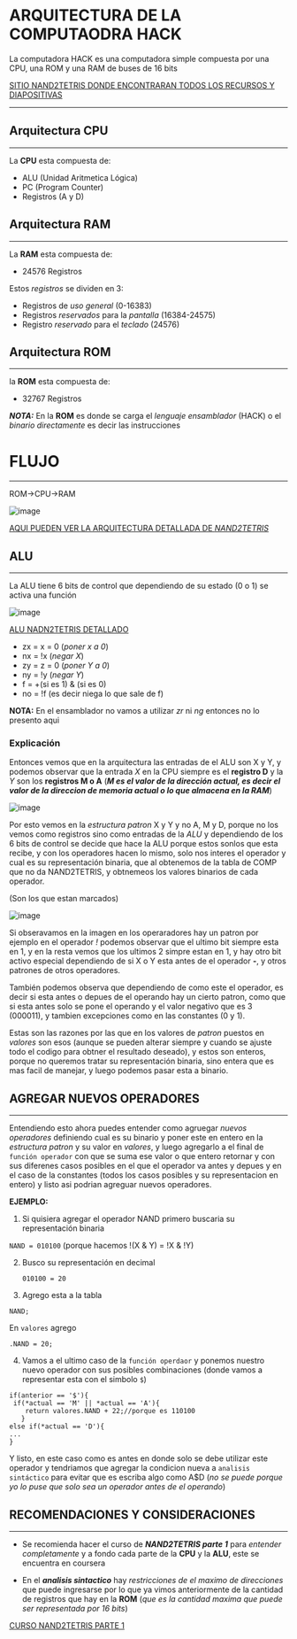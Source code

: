  # ARQUITECTURA DE LA COMPUTAODRA HACK
La computadora HACK es una computadora simple compuesta por una CPU, una ROM y una RAM de buses de 16 bits

[SITIO NAND2TETRIS DONDE ENCONTRARAN TODOS LOS RECURSOS Y DIAPOSITIVAS](https://www.nand2tetris.org/course)

-------------------------------------------------------
## Arquitectura CPU

-------------------------------------------------------
La **CPU** esta compuesta de:
* ALU (Unidad Aritmetica Lógica)
* PC (Program Counter)
* Registros (A y D)

## Arquitectura RAM

-------------------------------------------------------
La **RAM** esta compuesta de:
* 24576 Registros
  
Estos *registros* se dividen en 3:
* Registros de *uso general* (0-16383)
* Registros *reservados* para la *pantalla* (16384-24575)
* Registro *reservado* para el *teclado* (24576)

## Arquitectura ROM

-------------------------------------------------------
la **ROM** esta compuesta de:
* 32767 Registros

***NOTA:*** En la **ROM** es donde se carga el *lenguaje ensamblador* (HACK) o el *binario directamente* es decir las instrucciones
# FLUJO

-------------------------------------------------------
ROM->CPU->RAM

![image](https://github.com/user-attachments/assets/1b1d242e-1812-4baa-af41-4f233b039d01)

[AQUI PUEDEN VER LA ARQUITECTURA DETALLADA DE *NAND2TETRIS*](https://drive.google.com/file/d/1Z_fxYmmRNXTkAzmZ6YMoX9NXZIRVCKiw/view)

## ALU
----------------------------------------------------
La ALU tiene 6 bits de control que dependiendo de su estado (0 o 1) se activa una función

![image](https://github.com/user-attachments/assets/8dd81865-69c0-42df-952f-d8495d953836)

[ALU NADN2TETRIS DETALLADO](https://drive.google.com/file/d/1ie9s3GjM2TrvL7PrEZJ00gEwezgNLOBm/view)

* zx = x = 0 (*poner x a 0*)
* nx = !x (*negar X*)
* zy = z = 0 (*poner Y a 0*)
* ny = !y (*negar Y*)
* f = +(si es 1) & (si es 0)
* no = !f (es decir niega lo que sale de f)
  
**NOTA:** En el ensamblador no vamos a utilizar *zr* ni *ng* entonces no lo presento aqui

### Explicación
Entonces vemos que en la arquitectura las entradas de el ALU son X y Y, y podemos observar que la entrada *X* en la CPU siempre es el **registro D** y la *Y* son los **registros M o A** (***M es el valor de la dirección actual, es decir el valor de la direccion de memoria actual o lo que almacena en la RAM***)

![image](https://github.com/user-attachments/assets/4e0670ad-81f7-4904-a1a7-623acfb09157)

Por esto vemos en la *estructura patron* X y Y y no A, M y D, porque no los vemos como registros sino como entradas de la *ALU* y dependiendo de los 6 bits de control se decide que hace la ALU porque estos sonlos que esta recibe, y con los operadores hacen lo mismo, solo nos interes el operador y cual es su representación binaria, que al obtenemos de la tabla de COMP que no da NAND2TETRIS, y obtnemeos los valores binarios de cada operador.

(Son los que estan marcados)

![image](https://github.com/user-attachments/assets/e87e0a3a-3e17-40aa-a614-13cda23bbaae)

Si obseravamos en la imagen en los operaradores hay un patron por ejemplo en el operador *!* podemos observar que el ultimo bit siempre esta en 1, y en la resta vemos que los ultimos 2 simpre estan en 1, y hay otro bit activo especial dependiendo de si X o Y esta antes de el operador **-**, y otros patrones de otros operadores. 

También podemos observa que dependiendo de como este el operador, es decir si esta antes o depues de el operando hay un cierto patron, como que si esta antes solo se pone el operando y el valor negativo que es 3 (000011), y tambien excepciones como en las constantes (0 y 1).

Estas son las razones por las que en los valores de *patron* puestos en *valores* son esos (aunque se pueden alterar siempre y cuando se ajuste todo el codigo para obtner el resultado deseado), y estos son enteros, porque no queremos tratar su representación binaria, sino entera que es mas facil de manejar, y luego podemos pasar esta a binario.

## AGREGAR NUEVOS OPERADORES

--------------------------------------------------------------
Entendiendo esto ahora puedes entender como agruegar *nuevos operadores* definiendo cual es su binario y poner este en entero en la *estructura patron* y su valor en *valores*, y luego agregarlo a el final de `función operador` con que se suma ese valor o que entero retornar y con sus diferenes casos posibles en el que el operador va antes y depues y en el caso de la constantes (todos los casos posibles y su representacion en entero) y listo asi podrian agreguar nuevos operadores.

**EJEMPLO:**

1. Si quisiera agregar el operador NAND primero buscaria su representación binaria
   

`NAND = 010100` (porque hacemos !(X & Y) = !X & !Y)


2. Busco su representación en decimal
   

   `010100 = 20`
   

4. Agrego esta a la tabla

  `NAND;`

  En `valores` agrego

  `.NAND = 20;`
  
4. Vamos a el ultimo caso de la `función operdaor` y ponemos nuestro nuevo operador con sus posibles combinaciones (donde vamos a representar esta con el simbolo `$`)

  ~~~
if(anterior == '$'){
   if(*actual == 'M' || *actual == 'A'){
      return valores.NAND + 22;//porque es 110100
     }
else if(*actual == 'D'){
...
}
  ~~~
Y listo, en este caso como es antes en donde solo se debe utilizar este operador y tendriamos que agregar la condicion nueva a `analisis sintáctico` para evitar que es escriba algo como A$D (*no se puede porque yo lo puse que solo sea un operador antes de el operando*)

## RECOMENDACIONES Y CONSIDERACIONES

------------------------------------------------------------
  
* Se recomienda hacer el curso de ***NAND2TETRIS parte 1*** para *entender completamente* y a fondo cada parte de la **CPU** y la **ALU**, este se encuentra en coursera

* En el ***analisis sintactico*** hay *restricciones de el maximo de direcciones* que puede ingresarse por lo que ya vimos anteriormente de la cantidad de registros que hay en la **ROM** (*que es la cantidad maxima que puede ser representada por 16 bits*)

[CURSO NAND2TETRIS PARTE 1](https://www.coursera.org/learn/build-a-computer)
